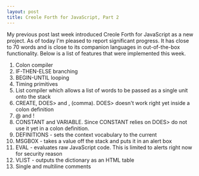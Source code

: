 ```yaml
---
layout: post
title: Creole Forth for JavaScript, Part 2 
---
```


My previous post last week introduced Creole Forth for JavaScript as a new project. As of today I'm pleased to report significant progress. It has close to 70 words and is close
to its companion languages in out-of-the-box functionality. Below is a list of features that were implemented this week.
<ol>
<li>Colon compiler</li>
<li>IF-THEN-ELSE branching</li>
<li>BEGIN-UNTIL looping</li>
<li>Timing primitives</li>
<li>List compiler which allows a list of words to be passed as a single unit onto the stack</li>
<li>CREATE, DOES> and , (comma). DOES> doesn't work right yet inside a colon definition</li>
<li>@ and !</li>
<li>CONSTANT and VARIABLE. Since CONSTANT relies on DOES> do not use it yet in a colon definition.</li>
<li>DEFINITIONS - sets the context vocabulary to the current</li> 
<li>MSGBOX - takes a value off the stack and puts it in an alert box</li> 
<li>EVAL - evaluates raw JavaScript code. This is limited to alerts right now for security reason</li> 
<li>VLIST - outputs the dictionary as an HTML table</li>
<li>Single and multiline comments</li>
</ol>


